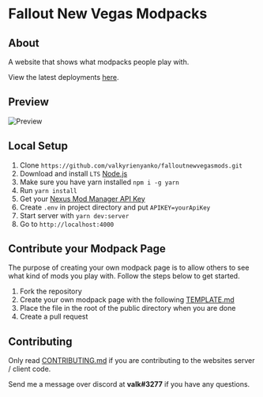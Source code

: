 # Fallout New Vegas Modpacks
## About
A website that shows what modpacks people play with.

View the latest deployments [here](https://github.com/valkyrienyanko/falloutnewvegasmods/deployments).

## Preview
![Preview](https://i.imgur.com/q7F2QVV.png)

## Local Setup
1. Clone `https://github.com/valkyrienyanko/falloutnewvegasmods.git`
2. Download and install `LTS` [Node.js](https://nodejs.org/en/)
3. Make sure you have yarn installed `npm i -g yarn`
4. Run `yarn install`
5. Get your [Nexus Mod Manager API Key](https://www.nexusmods.com/users/myaccount?tab=api%20access)
6. Create `.env` in project directory and put `APIKEY=yourApiKey`
7. Start server with `yarn dev:server`
8. Go to `http://localhost:4000`

## Contribute your Modpack Page

The purpose of creating your own modpack page is to allow others to see what kind of mods you play with. Follow the steps below to get started.

1. Fork the repository
2. Create your own modpack page with the following [TEMPLATE.md](https://github.com/valkyrienyanko/falloutnewvegasmods/blob/master/TEMPLATE.md)
3. Place the file in the root of the public directory when you are done
4. Create a pull request

## Contributing

Only read [CONTRIBUTING.md](https://github.com/valkyrienyanko/falloutnewvegasmods/blob/master/CONTRIBUTORS.md) if you are contributing to the websites server / client code.

Send me a message over discord at **valk#3277** if you have any questions.

